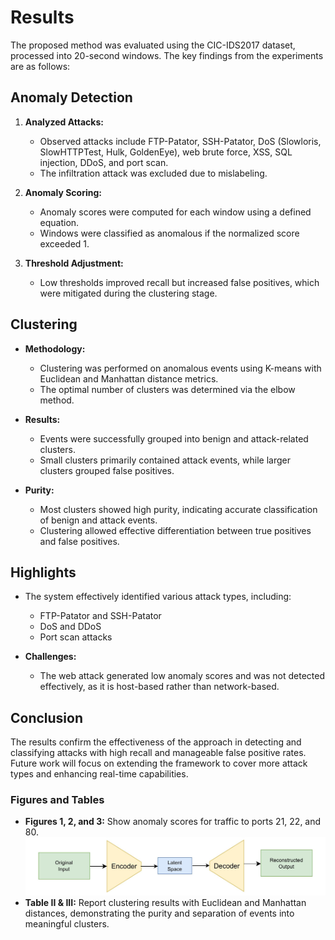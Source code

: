 # Results

The proposed method was evaluated using the CIC-IDS2017 dataset, processed into 20-second windows. The key findings from the experiments are as follows:

## Anomaly Detection
1. **Analyzed Attacks:** 
   - Observed attacks include FTP-Patator, SSH-Patator, DoS (Slowloris, SlowHTTPTest, Hulk, GoldenEye), web brute force, XSS, SQL injection, DDoS, and port scan.
   - The infiltration attack was excluded due to mislabeling.

2. **Anomaly Scoring:** 
   - Anomaly scores were computed for each window using a defined equation.
   - Windows were classified as anomalous if the normalized score exceeded 1.

3. **Threshold Adjustment:**
   - Low thresholds improved recall but increased false positives, which were mitigated during the clustering stage.

## Clustering
- **Methodology:** 
  - Clustering was performed on anomalous events using K-means with Euclidean and Manhattan distance metrics.
  - The optimal number of clusters was determined via the elbow method.

- **Results:** 
  - Events were successfully grouped into benign and attack-related clusters.
  - Small clusters primarily contained attack events, while larger clusters grouped false positives.

- **Purity:** 
  - Most clusters showed high purity, indicating accurate classification of benign and attack events.
  - Clustering allowed effective differentiation between true positives and false positives.

## Highlights
- The system effectively identified various attack types, including:
  - FTP-Patator and SSH-Patator
  - DoS and DDoS
  - Port scan attacks

- **Challenges:** 
  - The web attack generated low anomaly scores and was not detected effectively, as it is host-based rather than network-based.

## Conclusion
The results confirm the effectiveness of the approach in detecting and classifying attacks with high recall and manageable false positive rates. Future work will focus on extending the framework to cover more attack types and enhancing real-time capabilities.

### Figures and Tables
- **Figures 1, 2, and 3:** Show anomaly scores for traffic to ports 21, 22, and 80.
  ![Figure 1: Structure of the Autoencoder](https://github.com/maxalbanese/CyberMALT/blob/main/images/Autoencoder.jpg?raw=true)
- **Table II & III:** Report clustering results with Euclidean and Manhattan distances, demonstrating the purity and separation of events into meaningful clusters.
